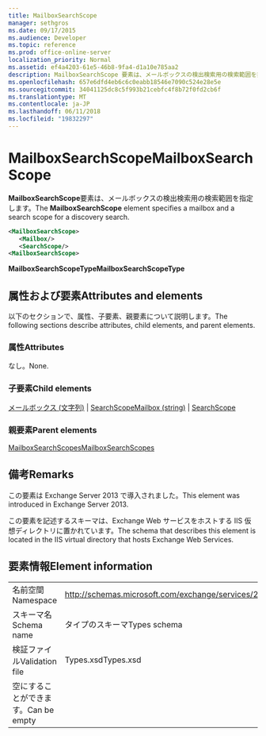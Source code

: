 ```yaml
---
title: MailboxSearchScope
manager: sethgros
ms.date: 09/17/2015
ms.audience: Developer
ms.topic: reference
ms.prod: office-online-server
localization_priority: Normal
ms.assetid: ef4a4203-61e5-46b8-9fa4-d1a10e785aa2
description: MailboxSearchScope 要素は、メールボックスの検出検索用の検索範囲を指定します。
ms.openlocfilehash: 657e6dfd4eb6c6c0eabb18546e7090c524e28e5e
ms.sourcegitcommit: 34041125dc8c5f993b21cebfc4f8b72f0fd2cb6f
ms.translationtype: MT
ms.contentlocale: ja-JP
ms.lasthandoff: 06/11/2018
ms.locfileid: "19832297"
---
```

# <a name="mailboxsearchscope"></a><span data-ttu-id="4910c-103">MailboxSearchScope</span><span class="sxs-lookup"><span data-stu-id="4910c-103">MailboxSearchScope</span></span>

<span data-ttu-id="4910c-104">**MailboxSearchScope**要素は、メールボックスの検出検索用の検索範囲を指定します。</span><span class="sxs-lookup"><span data-stu-id="4910c-104">The **MailboxSearchScope** element specifies a mailbox and a search scope for a discovery search.</span></span> 
  
```XML
<MailboxSearchScope>
   <Mailbox/>
   <SearchScope/>
<MailboxSearchScope>
```

<span data-ttu-id="4910c-105">**MailboxSearchScopeType**</span><span class="sxs-lookup"><span data-stu-id="4910c-105">**MailboxSearchScopeType**</span></span>

## <a name="attributes-and-elements"></a><span data-ttu-id="4910c-106">属性および要素</span><span class="sxs-lookup"><span data-stu-id="4910c-106">Attributes and elements</span></span>

<span data-ttu-id="4910c-107">以下のセクションで、属性、子要素、親要素について説明します。</span><span class="sxs-lookup"><span data-stu-id="4910c-107">The following sections describe attributes, child elements, and parent elements.</span></span>
  
### <a name="attributes"></a><span data-ttu-id="4910c-108">属性</span><span class="sxs-lookup"><span data-stu-id="4910c-108">Attributes</span></span>

<span data-ttu-id="4910c-109">なし。</span><span class="sxs-lookup"><span data-stu-id="4910c-109">None.</span></span>
  
### <a name="child-elements"></a><span data-ttu-id="4910c-110">子要素</span><span class="sxs-lookup"><span data-stu-id="4910c-110">Child elements</span></span>

<span data-ttu-id="4910c-111">[メールボックス (文字列)](mailbox-string.md) | [SearchScope](searchscope.md)</span><span class="sxs-lookup"><span data-stu-id="4910c-111">[Mailbox (string)](mailbox-string.md) | [SearchScope](searchscope.md)</span></span>
  
### <a name="parent-elements"></a><span data-ttu-id="4910c-112">親要素</span><span class="sxs-lookup"><span data-stu-id="4910c-112">Parent elements</span></span>

[<span data-ttu-id="4910c-113">MailboxSearchScopes</span><span class="sxs-lookup"><span data-stu-id="4910c-113">MailboxSearchScopes</span></span>](mailboxsearchscopes.md)
  
## <a name="remarks"></a><span data-ttu-id="4910c-114">備考</span><span class="sxs-lookup"><span data-stu-id="4910c-114">Remarks</span></span>

<span data-ttu-id="4910c-115">この要素は Exchange Server 2013 で導入されました。</span><span class="sxs-lookup"><span data-stu-id="4910c-115">This element was introduced in Exchange Server 2013.</span></span>
  
<span data-ttu-id="4910c-116">この要素を記述するスキーマは、Exchange Web サービスをホストする IIS 仮想ディレクトリに置かれています。</span><span class="sxs-lookup"><span data-stu-id="4910c-116">The schema that describes this element is located in the IIS virtual directory that hosts Exchange Web Services.</span></span>
  
## <a name="element-information"></a><span data-ttu-id="4910c-117">要素情報</span><span class="sxs-lookup"><span data-stu-id="4910c-117">Element information</span></span>

|||
|:-----|:-----|
|<span data-ttu-id="4910c-118">名前空間</span><span class="sxs-lookup"><span data-stu-id="4910c-118">Namespace</span></span>  <br/> |http://schemas.microsoft.com/exchange/services/2006/types  <br/> |
|<span data-ttu-id="4910c-119">スキーマ名</span><span class="sxs-lookup"><span data-stu-id="4910c-119">Schema name</span></span>  <br/> |<span data-ttu-id="4910c-120">タイプのスキーマ</span><span class="sxs-lookup"><span data-stu-id="4910c-120">Types schema</span></span>  <br/> |
|<span data-ttu-id="4910c-121">検証ファイル</span><span class="sxs-lookup"><span data-stu-id="4910c-121">Validation file</span></span>  <br/> |<span data-ttu-id="4910c-122">Types.xsd</span><span class="sxs-lookup"><span data-stu-id="4910c-122">Types.xsd</span></span>  <br/> |
|<span data-ttu-id="4910c-123">空にすることができます。</span><span class="sxs-lookup"><span data-stu-id="4910c-123">Can be empty</span></span>  <br/> ||
   

